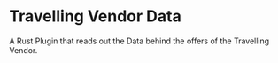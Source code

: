 # Travelling Vendor Data

A Rust Plugin that reads out the Data behind the offers of the Travelling Vendor.
